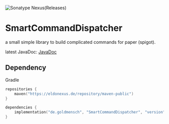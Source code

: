 ![Sonatype Nexus(Releases)](https://img.shields.io/nexus/maven-releases/de.goldmensch/SmartCommandDispatcher?label=Release&logo=Release&server=https%3A%2F%2Feldonexus.de&style=for-the-badge)
# SmartCommandDispatcher
a small simple library to build complicated commands for paper (spigot).

latest JavaDoc: [JavaDoc](https://goldmensch.github.io/SmartCommandDispatcher/)

## Dependency
Gradle
``` kotlin
repositories {
    maven("https://eldonexus.de/repository/maven-public")
}

dependencies {
    implementation("de.goldmensch", "SmartCommandDispatcher", "version")
}
```
